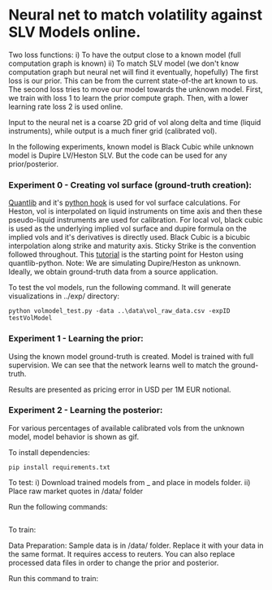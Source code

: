 # Neural net to match volatility against SLV Models online.

Two loss functions:
	i) To have the output close to a known model (full computation graph is known)
	ii) To match SLV model (we don't know computation graph but neural net will find it eventually, hopefully)
The first loss is our prior. This can be from the current state-of-the art known to us. The second loss tries to move our model towards the unknown model. First, we train with loss 1 to learn the prior compute graph. Then, with a lower learning rate loss 2 is used online.

Input to the neural net is a coarse 2D grid of vol along delta and time (liquid instruments), while output is a much finer grid (calibrated vol). 

In the following experiments, known model is Black Cubic while unknown model is Dupire LV/Heston SLV. But the code can be used for any prior/posterior. 

### Experiment 0 - Creating vol surface (ground-truth creation):
[Quantlib](https://www.quantlib.org/) and it's [python hook](https://pypi.org/project/QuantLib-Python/) is used for vol surface calculations. For Heston, vol is interpolated on liquid instruments on time axis and then these pseudo-liquid instruments are used for calibration. For local vol, black cubic is used as the underlying implied vol surface and dupire formula on the implied vols and it's derivatives is directly used. Black Cubic is a bicubic interpolation along strike and maturity axis. Sticky Strike is the convention followed throughout. This [tutorial](http://gouthamanbalaraman.com/blog/volatility-smile-heston-model-calibration-quantlib-python.html) is the starting point for Heston using quantlib-python. Note: We are simulating Dupire/Heston as unknown. Ideally, we obtain ground-truth data from a source application.

To test the vol models, run the following command. It will generate visualizations in ../exp/ directory:
```
python volmodel_test.py -data ..\data\vol_raw_data.csv -expID testVolModel
```

### Experiment 1 - Learning the prior:
Using the known model ground-truth is created. Model is trained with full supervision. We can see that the network learns well to match the ground-truth.

Results are presented as pricing error in USD per 1M EUR notional.

### Experiment 2 - Learning the posterior:
For various percentages of available calibrated vols from the unknown model, model behavior is shown as gif.



To install dependencies:
```
pip install requirements.txt
```

To test:
i) Download trained models from _ and place in models folder.
ii) Place raw market quotes in /data/ folder

Run the following commands:
```
```
To train:

Data Preparation:
Sample data is in /data/ folder. Replace it with your data in the same format. It requires access to reuters. You can also replace processed data files in order to change the prior and posterior. 

Run this command to train:
```
```


